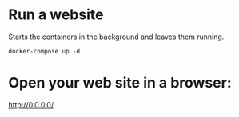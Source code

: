 # Run a website
Starts the containers in the background and leaves them running.
```
docker-compose up -d
```
# Open your web site in a browser:
http://0.0.0.0/